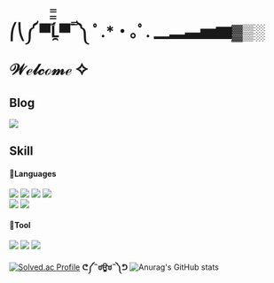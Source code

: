 <p>
 
</p>

# ⎛⎝༼ ▀̿̿Ĺ̯̿̿▀̿ ̿ ༽ ﾟ.*・｡ﾟ. ▁▂▃▅▆▓▒░    𝒲ℯ𝓁𝒸ℴ𝓂ℯ ✧



##  Blog 
<p>
 <a href="https://luz315.tistory.com/" target="_blank"><img src="https://img.shields.io/badge/Tistory-DD0B78?style=for-the-badge&logo=Tistory&logoColor=white"/></a>
 
</p>


## Skill 
#### 🥕Languages
<p>
  <img src="https://img.shields.io/badge/html5-E34F26?style=for-the-badge&logo=html5&logoColor=white">
  <img src="https://img.shields.io/badge/css-1572B6?style=for-the-badge&logo=css3&logoColor=white">
  <img src="https://img.shields.io/badge/javascript-F7DF1E?style=for-the-badge&logo=javascript&logoColor=black"> 
  <img src="https://img.shields.io/badge/react-61DAFB?style=for-the-badge&logo=react&logoColor=black"> 


  <br>

  <img src="https://img.shields.io/badge/Java-007396.svg?&style=for-the-badge&logo=Java&logoColor=white"> 
  <img src="https://img.shields.io/badge/spring-6DB33F?style=for-the-badge&logo=spring&logoColor=white"> 
 
</p>

#### 🥕Tool
<p>

 
  <img src="https://img.shields.io/badge/Eclipse%20IDE-2C2255.svg?&style=for-the-badge&logo=Eclipse%20IDE&logoColor=white">
  <img src="https://img.shields.io/badge/Intellijidea-000000?&style=for-the-badge&logo=Intellijidea&logoColor=white">
   
  <img src="https://img.shields.io/badge/git-F05032?style=for-the-badge&logo=git&logoColor=white">

 
</p> 


  [![Solved.ac Profile](http://mazassumnida.wtf/api/v2/generate_badge?boj=hermosa65)](https://solved.ac/hermosa65/) **ᕦ༼˵ಠਊಠ˵༽ᕤ**
   ![Anurag's GitHub stats](https://github-readme-stats.vercel.app/api?username=luz315&show_icons=true&theme=material-palenight)
